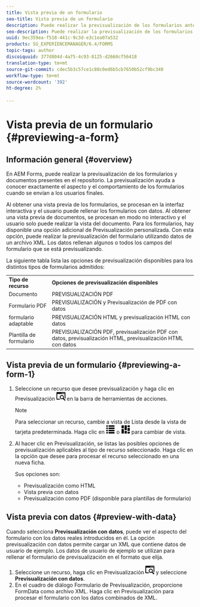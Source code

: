 ```yaml
---
title: Vista previa de un formulario
seo-title: Vista previa de un formulario
description: Puede realizar la previsualización de los formularios antes de publicarlos o activarlos para asegurarse de que cumplen las expectativas. Las opciones de previsualización pueden variar según los tipos de formulario admitidos.
seo-description: Puede realizar la previsualización de los formularios antes de publicarlos o activarlos para asegurarse de que cumplen las expectativas. Las opciones de previsualización pueden variar según los tipos de formulario admitidos.
uuid: 9ec359ea-f518-441c-9c3d-e3c1ea07a532
products: SG_EXPERIENCEMANAGER/6.4/FORMS
topic-tags: author
discoiquuid: 377d804d-4a75-4c93-8125-d2660cf56418
translation-type: tm+mt
source-git-commit: cdec5b3c57ce1c80c0ed6b5cb7650b52cf9bc340
workflow-type: tm+mt
source-wordcount: '392'
ht-degree: 2%

---
```



# Vista previa de un formulario {#previewing-a-form}

## Información general {#overview}

En AEM Forms, puede realizar la previsualización de los formularios y documentos presentes en el repositorio. La previsualización ayuda a conocer exactamente el aspecto y el comportamiento de los formularios cuando se envían a los usuarios finales.

Al obtener una vista previa de los formularios, se procesan en la interfaz interactiva y el usuario puede rellenar los formularios con datos. Al obtener una vista previa de documentos, se procesan en modo no interactivo y el usuario solo puede realizar la vista del documento. Para los formularios, hay disponible una opción adicional de Previsualización personalizada. Con esta opción, puede realizar la previsualización del formulario utilizando datos de un archivo XML. Los datos rellenan algunos o todos los campos del formulario que se está previsualizando.

La siguiente tabla lista las opciones de previsualización disponibles para los distintos tipos de formularios admitidos:

<table> 
 <tbody>
  <tr>
   <td><strong>Tipo de recurso</strong><br /> </td> 
   <td><strong>Opciones de previsualización disponibles</strong><br /> </td> 
  </tr>
  <tr>
   <td>Documento</td> 
   <td>PREVISUALIZACIÓN PDF</td> 
  </tr>
  <tr>
   <td>Formulario PDF</td> 
   <td>PREVISUALIZACIÓN y Previsualización de PDF con datos<br /> </td> 
  </tr>
  <tr>
   <td>formulario adaptable</td> 
   <td>PREVISUALIZACIÓN HTML y previsualización HTML con datos</td> 
  </tr>
  <tr>
   <td>Plantilla de formulario</td> 
   <td>PREVISUALIZACIÓN PDF, previsualización PDF con datos, previsualización HTML, previsualización HTML con datos<br /> </td> 
  </tr>
 </tbody>
</table>

## Vista previa de un formulario {#previewing-a-form-1}

1. Seleccione un recurso que desee previsualización y haga clic en Previsualización ![aem6forms_previsualización](assets/aem6forms_preview.png) en la barra de herramientas de acciones.

   >[!NOTE]
   >
   >Para seleccionar un recurso, cambie a vista de Lista desde la vista de tarjeta predeterminada. Haga clic en ![aem6forms_viewlist](assets/aem6forms_viewlist.png) o ![aem6forms_viewcard](assets/aem6forms_viewcard.png) para cambiar de vista.

1. Al hacer clic en Previsualización, se listas las posibles opciones de previsualización aplicables al tipo de recurso seleccionado. Haga clic en la opción que desee para procesar el recurso seleccionado en una nueva ficha.

   Sus opciones son:

   * Previsualización como HTML
   * Vista previa con datos
   * Previsualización como PDF (disponible para plantillas de formulario)

## Vista previa con datos {#preview-with-data}

Cuando selecciona **Previsualización con datos**, puede ver el aspecto del formulario con los datos reales introducidos en él. La opción previsualización con datos permite cargar un XML que contiene datos de usuario de ejemplo. Los datos de usuario de ejemplo se utilizan para rellenar el formulario de previsualización en el formato que elija.

1. Seleccione un recurso, haga clic en Previsualización ![aem6forms_previsualización](assets/aem6forms_preview.png) y seleccione **Previsualización con datos**.
1. En el cuadro de diálogo Formulario de Previsualización, proporcione FormData como archivo XML. Haga clic en Previsualización para procesar el formulario con los datos combinados de XML.

